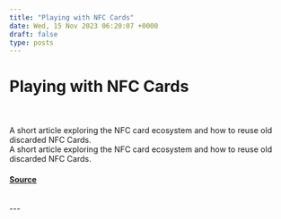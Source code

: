```yaml
---
title: "Playing with NFC Cards"
date: Wed, 15 Nov 2023 06:20:07 +0000
draft: false
type: posts
---
```

# Playing with NFC Cards

<br/>

<br/>
A short article exploring the NFC card ecosystem and how to reuse old discarded NFC Cards.
<br/>
A short article exploring the NFC card ecosystem and how to reuse old discarded NFC Cards.

#### [Source](https://blog.anantshri.info/playing-with-nfc-cards/)

<br/>
---
